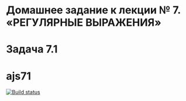 # Домашнее задание к лекции № 7. «РЕГУЛЯРНЫЕ ВЫРАЖЕНИЯ»
# Задача 7.1
# ajs71

[![Build status](https://ci.appveyor.com/api/projects/status/7jw7scr8glqm1xgi?svg=true)](https://ci.appveyor.com/project/IsmagilovRF/ajs71)

